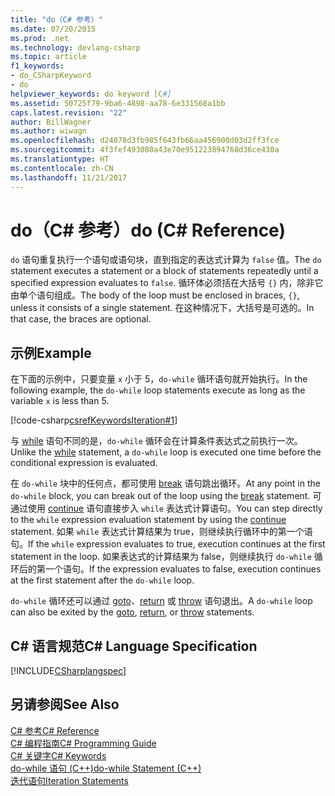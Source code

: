 ```yaml
---
title: "do（C# 参考）"
ms.date: 07/20/2015
ms.prod: .net
ms.technology: devlang-csharp
ms.topic: article
f1_keywords:
- do_CSharpKeyword
- do
helpviewer_keywords: do keyword [C#]
ms.assetid: 50725f79-9ba6-4898-aa78-6e331568a1bb
caps.latest.revision: "22"
author: BillWagner
ms.author: wiwagn
ms.openlocfilehash: d24078d3fb985f643fb66aa456900d03d2ff3fce
ms.sourcegitcommit: 4f3fef493080a43e70e951223894768d36ce430a
ms.translationtype: HT
ms.contentlocale: zh-CN
ms.lasthandoff: 11/21/2017
---
```

# <a name="do-c-reference"></a><span data-ttu-id="5f33c-102">do（C# 参考）</span><span class="sxs-lookup"><span data-stu-id="5f33c-102">do (C# Reference)</span></span>
<span data-ttu-id="5f33c-103">`do` 语句重复执行一个语句或语句块，直到指定的表达式计算为 `false` 值。</span><span class="sxs-lookup"><span data-stu-id="5f33c-103">The `do` statement executes a statement or a block of statements repeatedly until a specified expression evaluates to `false`.</span></span> <span data-ttu-id="5f33c-104">循环体必须括在大括号 `{}` 内，除非它由单个语句组成。</span><span class="sxs-lookup"><span data-stu-id="5f33c-104">The body of the loop must be enclosed in braces, `{}`, unless it consists of a single statement.</span></span> <span data-ttu-id="5f33c-105">在这种情况下，大括号是可选的。</span><span class="sxs-lookup"><span data-stu-id="5f33c-105">In that case, the braces are optional.</span></span>  
  
## <a name="example"></a><span data-ttu-id="5f33c-106">示例</span><span class="sxs-lookup"><span data-stu-id="5f33c-106">Example</span></span>  
 <span data-ttu-id="5f33c-107">在下面的示例中，只要变量 `x` 小于 5，`do-while` 循环语句就开始执行。</span><span class="sxs-lookup"><span data-stu-id="5f33c-107">In the following example, the `do-while` loop statements execute as long as the variable `x` is less than 5.</span></span>  
  
 [!code-csharp[csrefKeywordsIteration#1](../../../csharp/language-reference/keywords/codesnippet/CSharp/do_1.cs)]  
  
 <span data-ttu-id="5f33c-108">与 [while](../../../csharp/language-reference/keywords/while.md) 语句不同的是，`do-while` 循环会在计算条件表达式之前执行一次。</span><span class="sxs-lookup"><span data-stu-id="5f33c-108">Unlike the [while](../../../csharp/language-reference/keywords/while.md) statement, a `do-while` loop is executed one time before the conditional expression is evaluated.</span></span>  
  
 <span data-ttu-id="5f33c-109">在 `do-while` 块中的任何点，都可使用 [break](../../../csharp/language-reference/keywords/break.md) 语句跳出循环。</span><span class="sxs-lookup"><span data-stu-id="5f33c-109">At any point in the `do-while` block, you can break out of the loop using the [break](../../../csharp/language-reference/keywords/break.md) statement.</span></span> <span data-ttu-id="5f33c-110">可通过使用 [continue](../../../csharp/language-reference/keywords/continue.md) 语句直接步入 `while` 表达式计算语句。</span><span class="sxs-lookup"><span data-stu-id="5f33c-110">You can step directly to the `while` expression evaluation statement by using the [continue](../../../csharp/language-reference/keywords/continue.md) statement.</span></span> <span data-ttu-id="5f33c-111">如果 `while` 表达式计算结果为 true，则继续执行循环中的第一个语句。</span><span class="sxs-lookup"><span data-stu-id="5f33c-111">If the `while` expression evaluates to true, execution continues at the first statement in the loop.</span></span> <span data-ttu-id="5f33c-112">如果表达式的计算结果为 false，则继续执行 `do-while` 循环后的第一个语句。</span><span class="sxs-lookup"><span data-stu-id="5f33c-112">If the expression evaluates to false, execution continues at the first statement after the `do-while` loop.</span></span>  
  
 <span data-ttu-id="5f33c-113">`do-while` 循环还可以通过 [goto](../../../csharp/language-reference/keywords/goto.md)、[return](../../../csharp/language-reference/keywords/return.md) 或 [throw](../../../csharp/language-reference/keywords/throw.md) 语句退出。</span><span class="sxs-lookup"><span data-stu-id="5f33c-113">A `do-while` loop can also be exited by the [goto](../../../csharp/language-reference/keywords/goto.md), [return](../../../csharp/language-reference/keywords/return.md), or [throw](../../../csharp/language-reference/keywords/throw.md) statements.</span></span>  
  
## <a name="c-language-specification"></a><span data-ttu-id="5f33c-114">C# 语言规范</span><span class="sxs-lookup"><span data-stu-id="5f33c-114">C# Language Specification</span></span>  
 [!INCLUDE[CSharplangspec](~/includes/csharplangspec-md.md)]  
  
## <a name="see-also"></a><span data-ttu-id="5f33c-115">另请参阅</span><span class="sxs-lookup"><span data-stu-id="5f33c-115">See Also</span></span>  
 [<span data-ttu-id="5f33c-116">C# 参考</span><span class="sxs-lookup"><span data-stu-id="5f33c-116">C# Reference</span></span>](../../../csharp/language-reference/index.md)  
 [<span data-ttu-id="5f33c-117">C# 编程指南</span><span class="sxs-lookup"><span data-stu-id="5f33c-117">C# Programming Guide</span></span>](../../../csharp/programming-guide/index.md)  
 [<span data-ttu-id="5f33c-118">C# 关键字</span><span class="sxs-lookup"><span data-stu-id="5f33c-118">C# Keywords</span></span>](../../../csharp/language-reference/keywords/index.md)  
 [<span data-ttu-id="5f33c-119">do-while 语句 (C++)</span><span class="sxs-lookup"><span data-stu-id="5f33c-119">do-while Statement (C++)</span></span>](/cpp/cpp/do-while-statement-cpp)  
 [<span data-ttu-id="5f33c-120">迭代语句</span><span class="sxs-lookup"><span data-stu-id="5f33c-120">Iteration Statements</span></span>](../../../csharp/language-reference/keywords/iteration-statements.md)
